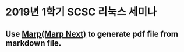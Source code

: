 # 2019년 1학기 SCSC 리눅스 세미나

## Use [Marp(Marp Next)](https://github.com/marp-team/marp) to generate pdf file from markdown file.

